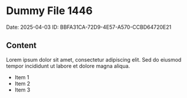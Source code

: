 # Dummy File 1446

Date: 2025-04-03
ID: BBFA31CA-72D9-4E57-A570-CCBD64720E21

## Content

Lorem ipsum dolor sit amet, consectetur adipiscing elit.
Sed do eiusmod tempor incididunt ut labore et dolore magna aliqua.

* Item 1
* Item 2
* Item 3

